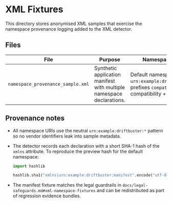 # XML Fixtures

This directory stores anonymised XML samples that exercise the namespace
provenance logging added to the XML detector.

## Files

| File | Purpose | Namespace provenance |
|------|---------|----------------------|
| `namespace_provenance_sample.xml` | Synthetic application manifest with multiple namespace declarations. | Default namespace `urn:example:driftbuster:manifest`, prefixes `compat`/`provenance` for compatibility + audit notes. |

## Provenance notes

- All namespace URIs use the neutral `urn:example:driftbuster:*` pattern so no
  vendor identifiers leak into sample metadata.
- The detector records each declaration with a short SHA-1 hash of the
  `xmlns` attribute.  To reproduce the preview hash for the default namespace:

  ```python
  import hashlib

  hashlib.sha1("xmlns|urn:example:driftbuster:manifest".encode("utf-8")).hexdigest()[:12]
  ```

- The manifest fixture matches the legal guardrails in
  `docs/legal-safeguards.md#xml-namespace-fixtures` and can be redistributed as
  part of regression evidence bundles.
